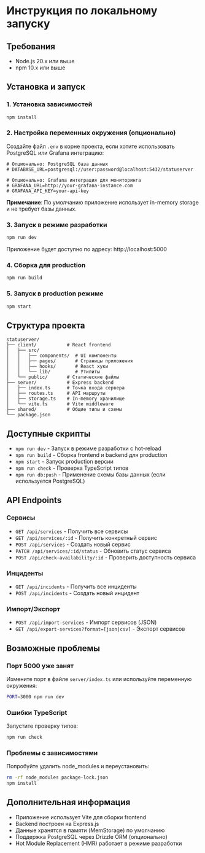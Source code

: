 # Инструкция по локальному запуску

## Требования

- Node.js 20.x или выше
- npm 10.x или выше

## Установка и запуск

### 1. Установка зависимостей

```bash
npm install
```

### 2. Настройка переменных окружения (опционально)

Создайте файл `.env` в корне проекта, если хотите использовать PostgreSQL или Grafana интеграцию:

```env
# Опционально: PostgreSQL база данных
# DATABASE_URL=postgresql://user:password@localhost:5432/statuserver

# Опционально: Grafana интеграция для мониторинга
# GRAFANA_URL=http://your-grafana-instance.com
# GRAFANA_API_KEY=your-api-key
```

**Примечание**: По умолчанию приложение использует in-memory storage и не требует базы данных.

### 3. Запуск в режиме разработки

```bash
npm run dev
```

Приложение будет доступно по адресу: http://localhost:5000

### 4. Сборка для production

```bash
npm run build
```

### 5. Запуск в production режиме

```bash
npm start
```

## Структура проекта

```
statuserver/
├── client/           # React frontend
│   ├── src/
│   │   ├── components/  # UI компоненты
│   │   ├── pages/       # Страницы приложения
│   │   ├── hooks/       # React хуки
│   │   └── lib/         # Утилиты
│   └── public/       # Статические файлы
├── server/           # Express backend
│   ├── index.ts      # Точка входа сервера
│   ├── routes.ts     # API маршруты
│   ├── storage.ts    # In-memory хранилище
│   └── vite.ts       # Vite middleware
├── shared/           # Общие типы и схемы
└── package.json
```

## Доступные скрипты

- `npm run dev` - Запуск в режиме разработки с hot-reload
- `npm run build` - Сборка frontend и backend для production
- `npm start` - Запуск production версии
- `npm run check` - Проверка TypeScript типов
- `npm run db:push` - Применение схемы базы данных (если используется PostgreSQL)

## API Endpoints

### Сервисы
- `GET /api/services` - Получить все сервисы
- `GET /api/services/:id` - Получить конкретный сервис
- `POST /api/services` - Создать новый сервис
- `PATCH /api/services/:id/status` - Обновить статус сервиса
- `POST /api/check-availability/:id` - Проверить доступность сервиса

### Инциденты
- `GET /api/incidents` - Получить все инциденты
- `POST /api/incidents` - Создать новый инцидент

### Импорт/Экспорт
- `POST /api/import-services` - Импорт сервисов (JSON)
- `GET /api/export-services?format=[json|csv]` - Экспорт сервисов

## Возможные проблемы

### Порт 5000 уже занят

Измените порт в файле `server/index.ts` или используйте переменную окружения:

```bash
PORT=3000 npm run dev
```

### Ошибки TypeScript

Запустите проверку типов:

```bash
npm run check
```

### Проблемы с зависимостями

Попробуйте удалить node_modules и переустановить:

```bash
rm -rf node_modules package-lock.json
npm install
```

## Дополнительная информация

- Приложение использует Vite для сборки frontend
- Backend построен на Express.js
- Данные хранятся в памяти (MemStorage) по умолчанию
- Поддержка PostgreSQL через Drizzle ORM (опционально)
- Hot Module Replacement (HMR) работает в режиме разработки
